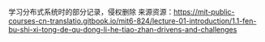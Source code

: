 学习分布式系统时的部分记录，侵权删除
来源资源：https://mit-public-courses-cn-translatio.gitbook.io/mit6-824/lecture-01-introduction/1.1-fen-bu-shi-xi-tong-de-qu-dong-li-he-tiao-zhan-drivens-and-challenges
